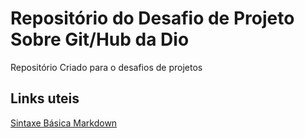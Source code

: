 # Repositório do Desafio de Projeto Sobre Git/Hub da Dio
Repositório Criado para o desafios de projetos

## Links uteis
[Sintaxe Básica Markdown](https://www.markdownguide.org/basic-syntax/)
